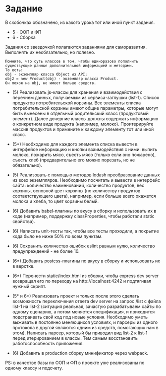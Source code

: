 # Задание

В скобочках обозначено, из какого урока тот или иной пункт задания.
* 5 - ООП и ФП
* 6 - Сборка

Задания со звездочкой полагаются заданиями для саморазвития.
Выполнять их необязательно, но полезно.

    Помните, что суть классов в том, чтобы единоразово пополнить
    существующие данные дополнительной информацией и методами.
    То есть:
    obj - экземпляр класса Object из API;
    obj2 = new Product(obj) - экземпляр класса Product.
    Он похож на obj, но имеет больше средств.

* (5) Реализовать js-классы для хранения и взаимодействия с перечнем данных,
получаемым из сервиса-заглушки (list-1). Список продуктов потребительской корзины.
Все элементы списка потребительской корзины имеют общие параметры, которые
могут быть вынесены в отдельный родительский класс (продуктовый элемент).
Далее дочерние классы должны содержать информацию о конкретном виде продукта
(например, молоко). Проитерируйте массив продуктов и примените к каждому элементу тот или иной класс.

* (5*) Необходимо для каждого элемента списка вывести в интерфейсе
информацию и кнопки взаимодействия с ними: выпить молоко, пожарить мясо, съесть мясо
(только если оно пожарено), съесть хлеб (предварительно его можно порезать, но не обязательно).

* (5) Реализовать с помощью методов lodash преобразование данных из всех экземпляров.
Необходимо посчитать и вывести в интерфейс сайта: количество наименований,
количество продуктов, вес корзины, основной цвет корзины
(по количеству продуктов соответствующего цвета),
например, если больше всего окажется молока и хлеба, то цвет корзины белый.

* (6) Добавить babel-плагины по вкусу в сборку и использовать их в коде
(например, поддержку classProperties, чтобы работали static свойства).  

* (6) Написать unit-тесты так, чтобы все тесты проходили,
а покрытие кода было не ниже 50% по всем пунктам.

* (6) Сохранить количество ошибок eslint равным нулю,
количество предупреждений - не более 10.

* (6*) Добавить postcss-плагины по вкусу в сборку и использовать их в верстке.

* (6*) Перенести static/index.html из сборки, чтобы express dev server
возвращал его по переходу на http://localhost:4242 и подтягивал нужный скрипт.

* (5* и 6*) Реализовать проект и только после этого сделать возможность переключения
ответа dev server на запрос /list с файла list-1 на list-2
(ситуация реальная, зачастую разрабатываем сайты по одному сценарию, а потом
меняется спецификация, и приходится подстраивать свой код под новые условия. Необходимо
уметь выживать в постоянно меняющихся условиях, и парсеры из одного протокола в другой
являются одним из средств, помогающих нам в этом). Написать парсер,
который бы приводил вид list-2 к list-1 перед итерированием в классы.
Тем самым восстановить работоспособность приложения.

* (6) Добавить в production сборку минификатор через webpack.




PS: в качестве базы по ООП и ФП в проекте уже реализованы по одному классу и подсчету.